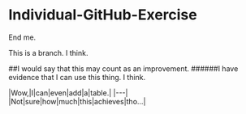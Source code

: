 # Individual-GitHub-Exercise

End me.

This is a branch. I think.

##I would say that this may count as an improvement.
######I have evidence that I can use this thing. I think.


|Wow,|I|can|even|add|a|table.|
|---|
|Not|sure|how|much|this|achieves|tho...|